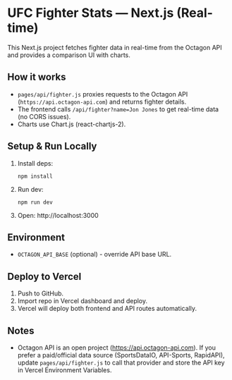 # UFC Fighter Stats — Next.js (Real-time)

This Next.js project fetches fighter data in real-time from the Octagon API and provides a comparison UI with charts.

## How it works
- `pages/api/fighter.js` proxies requests to the Octagon API (`https://api.octagon-api.com`) and returns fighter details.
- The frontend calls `/api/fighter?name=Jon Jones` to get real-time data (no CORS issues).
- Charts use Chart.js (react-chartjs-2).

## Setup & Run Locally
1. Install deps:
   ```
   npm install
   ```
2. Run dev:
   ```
   npm run dev
   ```
3. Open: http://localhost:3000

## Environment
- `OCTAGON_API_BASE` (optional) - override API base URL.

## Deploy to Vercel
1. Push to GitHub.
2. Import repo in Vercel dashboard and deploy.
3. Vercel will deploy both frontend and API routes automatically.

## Notes
- Octagon API is an open project (https://api.octagon-api.com). If you prefer a paid/official data source (SportsDataIO, API-Sports, RapidAPI), update `pages/api/fighter.js` to call that provider and store the API key in Vercel Environment Variables.
